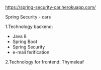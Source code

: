 https://spring-security-car.herokuapp.com/

Spring Security -  cars 

1.Technology backend:
- Java 8
- Spring Boot
- Spring Security 
- e-mail ferification
 
2.Technology for frontend:
Thymeleaf



